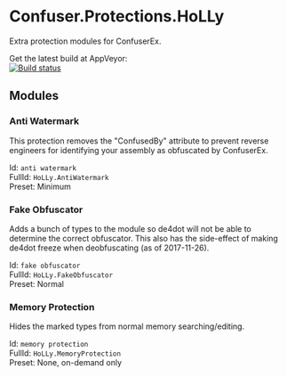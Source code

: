 # Confuser.Protections.HoLLy
Extra protection modules for ConfuserEx.

Get the latest build at AppVeyor:  
[![Build status](https://ci.appveyor.com/api/projects/status/4s8myfmgvk0u4wcq?svg=true)](https://ci.appveyor.com/project/HoLLy-HaCKeR/confuser-protections-holly/build/artifacts)

## Modules
### Anti Watermark
This protection removes the "ConfusedBy" attribute to prevent reverse engineers for identifying 
your assembly as obfuscated by ConfuserEx.

Id: `anti watermark`  
FullId: `HoLLy.AntiWatermark`  
Preset: Minimum

### Fake Obfuscator
Adds a bunch of types to the module so de4dot will not be able to determine the correct obfuscator. 
This also has the side-effect of making de4dot freeze when deobfuscating (as of 2017-11-26).

Id: `fake obfuscator`  
FullId: `HoLLy.FakeObfuscator`  
Preset: Normal

### Memory Protection
Hides the marked types from normal memory searching/editing.

Id: `memory protection`  
FullId: `HoLLy.MemoryProtection`  
Preset: None, on-demand only
